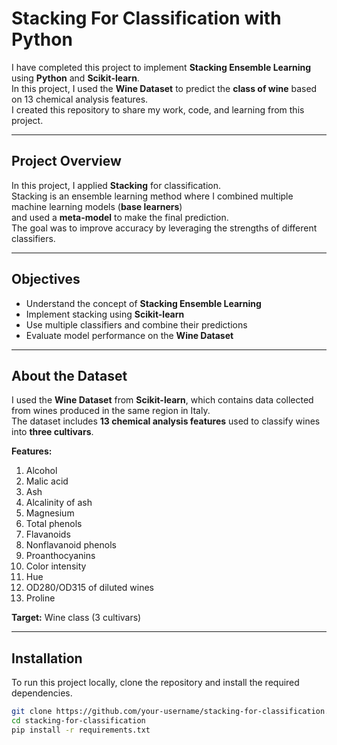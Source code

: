 # Stacking For Classification with Python

I have completed this project to implement **Stacking Ensemble Learning** using **Python** and **Scikit-learn**.  
In this project, I used the **Wine Dataset** to predict the **class of wine** based on 13 chemical analysis features.  
I created this repository to share my work, code, and learning from this project.

---

## Project Overview
In this project, I applied **Stacking** for classification.  
Stacking is an ensemble learning method where I combined multiple machine learning models (**base learners**)  
and used a **meta-model** to make the final prediction.  
The goal was to improve accuracy by leveraging the strengths of different classifiers.

---

## Objectives
- Understand the concept of **Stacking Ensemble Learning**
- Implement stacking using **Scikit-learn**
- Use multiple classifiers and combine their predictions
- Evaluate model performance on the **Wine Dataset**

---

## About the Dataset
I used the **Wine Dataset** from **Scikit-learn**, which contains data collected from wines produced in the same region in Italy.  
The dataset includes **13 chemical analysis features** used to classify wines into **three cultivars**.

**Features:**
1. Alcohol  
2. Malic acid  
3. Ash  
4. Alcalinity of ash  
5. Magnesium  
6. Total phenols  
7. Flavanoids  
8. Nonflavanoid phenols  
9. Proanthocyanins  
10. Color intensity  
11. Hue  
12. OD280/OD315 of diluted wines  
13. Proline

**Target:** Wine class (3 cultivars)

---

## Installation
To run this project locally, clone the repository and install the required dependencies.

```bash
git clone https://github.com/your-username/stacking-for-classification.git
cd stacking-for-classification
pip install -r requirements.txt
